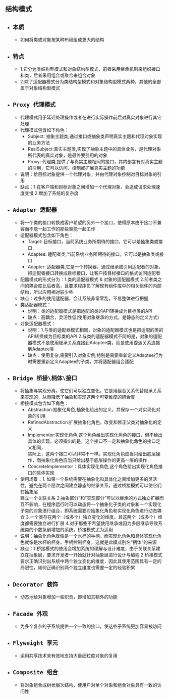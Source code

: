 结构模式
----
- ## `本质`
    - 如何将类或对象按某种布局组成更大的结构
- ## `特点`
    - 1.它分为类结构型模式和对象结构型模式，前者采用继承机制来组织接口和类，后者釆用组合或聚合来组合对象
    - 2.除了适配器模式分为类结构型模式和对象结构型模式两种，其他的全部属于对象结构型模式
- ## `Proxy 代理模式`
    - 代理模式用于延迟处理操作或者在进行实际操作前后对真实对象进行其它处理
    - 代理模式包含如下角色：
        - Subject: 抽象主题类,通过接口或抽象类声明真实主题和代理对象实现的业务方法
        - RealSubject:真实主题类,实现了抽象主题中的具体业务，是代理对象所代表的真实对象，是最终要引用的对象
        - Proxy: 代理类,提供了与真实主题相同的接口，其内部含有对真实主题的引用，它可以访问、控制或扩展真实主题的功能
    - 说明：给目标对象提供一个代理对象，并由代理对象控制对目标对象的引用
    - 缺点：1.在客户端和目标对象之间增加一个代理对象，会造成请求处理速度变慢
            2.增加了系统的复杂度
- ## `Adapter 适配器`
    - 将一个类的接口转换成客户希望的另外一个接口，使得原本由于接口不兼容而不能一起工作的那些类能一起工作
    - 适配器模式包含如下角色：
        - Target: 目标接口，当前系统业务所期待的接口，它可以是抽象类或接口
        - Adaptee: 适配者类,当前系统业务所期待的接口，它可以是抽象类或接口
        - Adapter: 适配器类,它是一个转换器，通过继承或引用适配者的对象，把适配者接口转换成目标接口，让客户按目标接口的格式访问适配者
    - 配器模式的形式分为：1.类的适配器模式 & 对象的适配器模式
                          2.前者类之间的耦合度比后者高，且要求程序员了解现有组件库中的相关组件的内部结构，所以应用相对较少些
    - 缺点：过多的使用适配器，会让系统非常零乱，不易整体进行把握
    - 类适配器模式：
        - 说明：类的适配器模式是把适配的类的API转换成为目标类的API
        - 缺点：高耦合，灵活性低(使用对象继承的方式，是静态的定义方式)
    - 对象适配器模式：
        - 说明：1.与类的适配器模式相同，对象的适配器模式也是把适配的类的API转换成为目标类的API
                2.与类的适配器模式不同的是，对象的适配器模式不是使用继承关系连接到Adaptee类，而是使用委派关系连接到Adaptee类
        - 缺点：使用复杂,需要引入对象实例,特别是需要重新定义Adaptee行为时需要重新定义Adaptee的子类，并将适配器组合适配
- ## `Bridge 桥接\柄体\接口`
    - 将抽象与实现分离，使它们可以独立变化。它是用组合关系代替继承关系来实现的，从而降低了抽象和实现这两个可变维度的耦合度
    - 桥接模式包含如下角色：
        - Abstraction:抽象化角色,抽象化给出的定义，并保存一个对实现化对象的引用
        - RefinedAbstraction:扩展抽象化角色，改变和修正父类对抽象化的定义
        - Implementor:实现化角色,这个角色给出实现化角色的接口，但不给出具体的实现。必须指出的是，这个接口不一定和抽象化角色的接口定义相同，  
                      实际上，这两个接口可以非常不一样。实现化角色应当只给出底层操作，而抽象化角色应当只给出基于底层操作的更高一层的操作
        - ConcreteImplementor：具体实现化角色,这个角色给出实现化角色接口的具体实现
    - 使用场景：1. 如果一个系统需要在抽象化和具体化之间增加更多的灵活性，避免在两个层次之间建立静态的继承关系，通过桥接模式可以使它们在抽象层  
                建立一个关联关系
                2.抽象部分”和“实现部分”可以以继承的方式独立扩展而互不影响，在程序运行时可以动态将一个抽象化子类的对象和一个实现化子类的对象进行组合，即系统需要对抽象化角色和实现化角色进行动态耦合
                3.一个类存在两个（或多个）独立变化的维度，且这两个（或多个）维度都需要独立进行扩展
                4.对于那些不希望使用继承或因为多层继承导致系统类的个数急剧增加的系统，桥接模式尤为适用
    - 说明：抽象化角色就像是一个水杯的手柄，而实现化角色和具体实现化角色就像是水杯的杯身。手柄控制杯身，这就是此模式别名“柄体”的来源
    - 缺点：1.桥接模式的使用会增加系统的理解与设计难度，由于关联关系建立在抽象层，要求开发者一开始就针对抽象层进行设计与编程
            2.桥接模式要求正确识别出系统中两个独立变化的维度，因此其使用范围具有一定的局限性，如何正确识别两个独立维度也需要一定的经验积累
- ## `Decorator 装饰`
    - 动态地给对象增加一些职责，即增加其额外的功能
- ## `Facade 外观`
    - 为多个复杂的子系统提供一个一致的接口，使这些子系统更加容易被访问
- ## `Flyweight 享元`
    - 运用共享技术来有效地支持大量细粒度对象的复用
- ## `Composite 组合`
    - 将对象组合成树状层次结构，使用户对单个对象和组合对象具有一致的访问性

